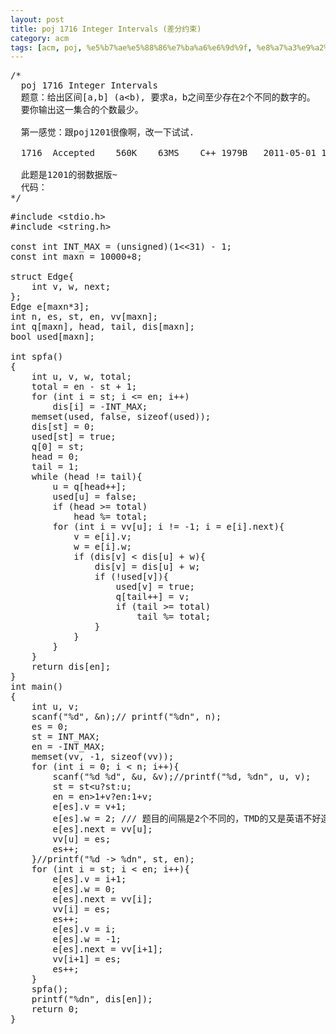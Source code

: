 ```yaml
---
layout: post
title: poj 1716 Integer Intervals (差分约束)
category: acm
tags: [acm, poj, %e5%b7%ae%e5%88%86%e7%ba%a6%e6%9d%9f, %e8%a7%a3%e9%a2%98%e6%8a%a5%e5%91%8a]
---
```


<pre>/*
  poj 1716 Integer Intervals
  题意：给出区间[a,b] (a&lt;b), 要求a，b之间至少存在2个不同的数字的。
  要你输出这一集合的个数最少。
  
  第一感觉：跟poj1201很像啊，改一下试试.

  1716	Accepted	560K	63MS	C++	1979B	2011-05-01 12:11:13
  
  此题是1201的弱数据版~
  代码：
*/</pre>
<!--more-->
<pre>
#include &lt;stdio.h&gt;
#include &lt;string.h&gt;

const int INT_MAX = (unsigned)(1&lt;&lt;31) - 1;
const int maxn = 10000+8;

struct Edge{
    int v, w, next;
};
Edge e[maxn*3];
int n, es, st, en, vv[maxn];
int q[maxn], head, tail, dis[maxn];
bool used[maxn];

int spfa()
{
    int u, v, w, total;
    total = en - st + 1;
    for (int i = st; i &lt;= en; i++)
        dis[i] = -INT_MAX;
    memset(used, false, sizeof(used));
    dis[st] = 0;
    used[st] = true;
    q[0] = st;
    head = 0;
    tail = 1;
    while (head != tail){
        u = q[head++];
        used[u] = false;
        if (head &gt;= total)
            head %= total;
        for (int i = vv[u]; i != -1; i = e[i].next){
            v = e[i].v;
            w = e[i].w;
            if (dis[v] &lt; dis[u] + w){
                dis[v] = dis[u] + w;
                if (!used[v]){
                    used[v] = true;
                    q[tail++] = v;
                    if (tail &gt;= total)
                        tail %= total;
                }
            }
        }
    }
    return dis[en];
}
int main()
{
    int u, v;
    scanf("%d", &amp;n);// printf("%dn", n);
    es = 0;
    st = INT_MAX;
    en = -INT_MAX;
    memset(vv, -1, sizeof(vv));
    for (int i = 0; i &lt; n; i++){
        scanf("%d %d", &amp;u, &amp;v);//printf("%d, %dn", u, v);
        st = st&lt;u?st:u;
        en = en&gt;1+v?en:1+v;
        e[es].v = v+1;
        e[es].w = 2; /// 题目的间隔是2个不同的，TMD的又是英语不好造成的
        e[es].next = vv[u];
        vv[u] = es;
        es++;
    }//printf("%d -&gt; %dn", st, en);
    for (int i = st; i &lt; en; i++){
        e[es].v = i+1;
        e[es].w = 0;
        e[es].next = vv[i];
        vv[i] = es;
        es++;
        e[es].v = i;
        e[es].w = -1;
        e[es].next = vv[i+1];
        vv[i+1] = es;
        es++;
    }
    spfa();
    printf("%dn", dis[en]);
    return 0;
}</pre>
